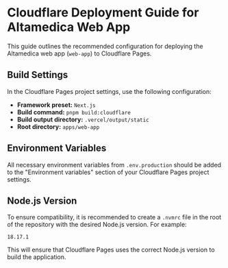 # Cloudflare Deployment Guide for Altamedica Web App

This guide outlines the recommended configuration for deploying the Altamedica web app (`web-app`) to Cloudflare Pages.

## Build Settings

In the Cloudflare Pages project settings, use the following configuration:

*   **Framework preset:** `Next.js`
*   **Build command:** `pnpm build:cloudflare`
*   **Build output directory:** `.vercel/output/static`
*   **Root directory:** `apps/web-app`

## Environment Variables

All necessary environment variables from `.env.production` should be added to the "Environment variables" section of your Cloudflare Pages project settings.

## Node.js Version

To ensure compatibility, it is recommended to create a `.nvmrc` file in the root of the repository with the desired Node.js version. For example:

```
18.17.1
```

This will ensure that Cloudflare Pages uses the correct Node.js version to build the application.